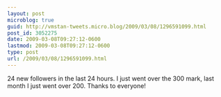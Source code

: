 ```yaml
---
layout: post
microblog: true
guid: http://vmstan-tweets.micro.blog/2009/03/08/1296591099.html
post_id: 3052275
date: 2009-03-08T09:27:12-0600
lastmod: 2009-03-08T09:27:12-0600
type: post
url: /2009/03/08/1296591099.html
---
```

24 new followers in the last 24 hours. I just went over the 300 mark, last month I just went over 200. Thanks to everyone!
